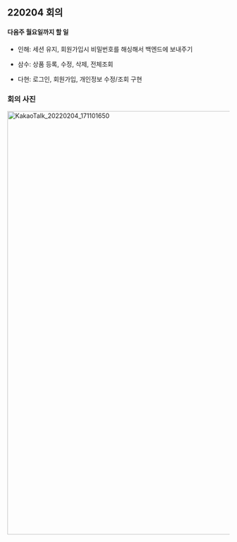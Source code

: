 ## 220204 회의

#### 다음주 월요일까지 할 일

- 인해: 세션 유지, 회원가입시 비밀번호를 해싱해서 백엔드에 보내주기

- 삼수: 상품 등록, 수정, 삭제, 전체조회

- 다현: 로그인, 회원가입, 개인정보 수정/조회 구현



### 회의 사진

<img width="960" alt="KakaoTalk_20220204_171101650" src="https://user-images.githubusercontent.com/43772750/152495008-1bf502b4-1584-49b8-86ea-326ed5ebf593.png">